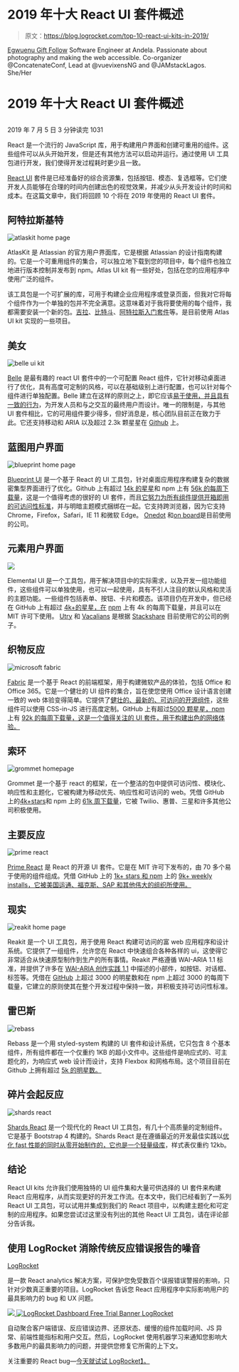 # 2019 年十大 React UI 套件概述

> 原文：<https://blog.logrocket.com/top-10-react-ui-kits-in-2019/>

[Egwuenu Gift Follow](https://blog.logrocket.com/author/egwuenugift/) Software Engineer at Andela. Passionate about photography and making the web accessible. Co-organizer @ConcatenateConf, Lead at @vuevixensNG and @JAMstackLagos. She/Her

# 2019 年十大 React UI 套件概述

## 

2019 年 7 月 5 日 3 分钟读完 1031

React 是一个流行的 JavaScript 库，用于构建用户界面和创建可重用的组件。这些组件可以从头开始开发，但是还有其他方法可以启动并运行。通过使用 UI 工具包进行开发，我们使得开发过程耗时更少且一致。

[React UI](https://blog.logrocket.com/improve-ux-in-react-apps-by-showing-skeleton-ui/) 套件是已经准备好的综合资源集，包括按钮、模态、复选框等。它们使开发人员能够在合理的时间内创建出色的视觉效果，并减少从头开发设计的时间和成本。在这篇文章中，我们将回顾 10 个将在 2019 年使用的 React UI 套件。

## 阿特拉斯基特

![atlaskit home page](img/e2140ee2de0e0c5281f1a2d2e1934538.png)

AtlasKit 是 Atlassian 的官方用户界面库，它是根据 Atlassian 的设计指南构建的。它是一个可重用组件的集合，可以独立地下载到您的项目中，每个组件也独立地进行版本控制并发布到 npm。Atlas UI kit 有一些好处，包括在您的应用程序中使用广泛的组件。

该工具包是一个可扩展的库，可用于构建企业应用程序或登录页面，但我对它将每个组件作为一个单独的包并不完全满意。这意味着对于我将要使用的每个组件，我都需要安装一个新的包。[吉拉](https://www.atlassian.com/software/jira)、[比特斗](https://www.atlassian.com/software/bitbucket)、[阿特拉斯入门套件](http://atlaskit-starter.surge.sh/)等。是目前使用 Atlas UI kit 实现的一些项目。

## 美女

![belle ui kit ](img/b0ea924c582b6b62062bf06f64f7c7b8.png)

[Belle](http://nikgraf.github.io/belle/#/?_k=by80vb) 是最有趣的 react UI 套件中的一个可配置 React 组件，它针对移动桌面进行了优化，具有高度可定制的风格，可以在基础级别上进行配置，也可以针对每个组件进行单独配置。Belle 建立在这样的原则之上，即它应该[易于使用，并且具有一致的行为](http://nikgraf.github.io/belle/#/philosophy?_k=3svxr5)，为开发人员和与之交互的最终用户而设计。唯一的限制是，与其他 UI 套件相比，它的可用组件要少得多，但好消息是，核心团队目前正在致力于此。它还支持移动和 ARIA 以及超过 2.3k 颗星星在 [Github](https://github.com/nikgraf/belle/) 上。

## 蓝图用户界面

![blueprint home page](img/f28aefb03931079901312bba27007d4c.png)

[Blueprint UI](https://blueprintjs.com/) 是一个基于 React 的 UI 工具包，针对桌面应用程序构建复杂的数据密集型界面进行了优化。Github 上有超过 [14k 的星星](https://github.com/palantir/blueprint)和 npm 上有 [56k 的每周下载量](https://www.npmjs.com/package/@blueprintjs/core)，这是一个值得考虑的很好的 UI 套件，而且[它努力为所有组件提供开箱即用的可访问性标准](https://medium.com/@jmtame/moving-to-react-blueprint-72bccee0a22c)，并与明暗主题模式捆绑在一起。它支持跨浏览器，因为它支持 Chrome，Firefox，Safari，IE 11 和微软 Edge。 [Onedot](https://www.onedot.com/) 和[on board](https://onvoard.com)是目前使用的公司。

## 元素用户界面

![](img/5ab417d45a10401e5b3364da963b6fb7.png)

Elemental UI 是一个工具包，用于解决项目中的实际需求，以及开发一组功能组件，这些组件可以单独使用，也可以一起使用，具有不引人注目的默认风格和灵活的主题功能。一些组件包括表单、按钮、卡片和模态。该项目仍在开发中，但已经在 GitHub 上有超过 [4k+的星星，在](https://github.com/elementalui/elemental) [npm](https://www.npmjs.com/package/elemental) 上有 4k 的每周下载量，并且可以在 MIT 许可下使用。 [Utry](http://utry.cn) 和 [Vacalians](https://www.vacalians.com) 是根据 [Stackshare](https://stackshare.io/elemental-ui) 目前使用它的公司的例子。

## 织物反应

![microsoft fabric](img/f443e115bc05ae7bd3b1a4e6ca2b80f9.png)

[Fabric](https://developer.microsoft.com/en-us/fabric#/) 是一个基于 React 的前端框架，用于构建微软产品的体验，包括 Office 和 Office 365。它是一个健壮的 UI 组件的集合，旨在使您使用 Office 设计语言创建一致的 web 体验变得简单。它提供了[健壮的、最新的、可访问的开源组件](https://developer.microsoft.com/en-us/fabric#/get-started)，这些组件可以使用 CSS-in-JS 进行高度定制。GitHub 上有超过[5000 颗星星，npm](https://github.com/OfficeDev/office-ui-fabric-react) 上有 [92k 的每周下载量，这是一个值得关注的 UI 套件，用于构建出色的网络体验。](https://www.npmjs.com/package/office-ui-fabric-react)

## 索环

![grommet homepage](img/2f6be5f50e2231c3720209a4808fbda8.png)

Grommet 是一个基于 react 的框架，在一个整洁的包中提供可访问性、模块化、响应性和主题化，它被构建为移动优先、响应性和可访问的 web。凭借 GitHub 上的[4k+stars](https://github.com/grommet/grommet)和 npm 上的 [61k 周下载量](https://www.npmjs.com/package/grommet)，它被 Twilio、惠普、三星和许多其他公司积极使用。

## 主要反应

![prime react](img/fe6dd9f4a5ed8d0bcf0ff9d8809c79d8.png)

[Prime React](https://www.primefaces.org/primereact/#/) 是 React 的开源 UI 套件。它是在 MIT 许可下发布的，由 70 多个易于使用的组件组成。凭借 GitHub 上的 [1k+ stars 和 npm](https://github.com/primefaces/primereact) 上的 [9k+ weekly installs，它被美国运通、福克斯、SAP 和其他伟大的组织所使用。](https://www.npmjs.com/package/primereact)

## 现实

![reakit home page](img/b764ccd4cff50a76964ab017bd5cf947.png)

Reakit 是一个 UI 工具包，用于使用 React 构建可访问的富 web 应用程序和设计系统。它提供了一组组件，允许您在 React 中快速组合各种各样的 ui，这使得它非常适合从快速原型制作到生产的所有事情。Reakit 严格遵循 WAI-ARIA 1.1 标准，并提供了许多在 [WAI-ARIA 创作实践 1.1](https://www.w3.org/TR/wai-aria-practices/) 中描述的小部件，如按钮、对话框、标签等。凭借在 [GitHub](https://github.com/reakit/reakit) 上超过 3000 的明星数和在 npm 上超过 3000 的每周下载量，它建立的原则使其在整个开发过程中保持一致，并积极支持可访问性标准。

## 雷巴斯

![rebass](img/8d5964758186b92a02b970db998e75a9.png)

Rebass 是一个用 styled-system 构建的 UI 套件和设计系统，它只包含 8 个基本组件，所有组件都在一个仅重约 1KB 的超小文件中。这些组件是响应式的、可主题化的，为响应式 web 设计而设计，支持 Flexbox 和网格布局。这个项目目前在 Github 上拥有超过 [5k 的明星数。](https://github.com/rebassjs/rebass)

## 碎片会起反应

![shards react](img/0a8184a776ff8244ec1800d4fa16b823.png)

[Shards React](https://designrevision.com/downloads/shards-react/) 是一个现代化的 React UI 工具包，有几十个高质量的定制组件。它是基于 Bootstrap 4 构建的。Shards React 是在遵循最近的开发最佳实践以[优化 fast 性能的同时从零开始制作的，它也是一个轻量级库](https://designrevision.com/downloads/shards-react/)，样式表仅重约 12kb。

## 结论

React UI kits 允许我们使用独特的 UI 组件集和大量可供选择的 UI 套件来构建 React 应用程序，从而实现更好的开发工作流。在本文中，我们已经看到了一系列 React UI 工具包，可以试用并集成到我们的 React 项目中，以构建主题化和可定制的应用程序。如果您尝试过这里没有列出的其他 React UI 工具包，请在评论部分告诉我。

## 使用 LogRocket 消除传统反应错误报告的噪音

[LogRocket](https://lp.logrocket.com/blg/react-signup-issue-free)

是一款 React analytics 解决方案，可保护您免受数百个误报错误警报的影响，只针对少数真正重要的项目。LogRocket 告诉您 React 应用程序中实际影响用户的最具影响力的 bug 和 UX 问题。

[![](img/f300c244a1a1cf916df8b4cb02bec6c6.png) ](https://lp.logrocket.com/blg/react-signup-general) [ ![LogRocket Dashboard Free Trial Banner](img/d6f5a5dd739296c1dd7aab3d5e77eeb9.png) ](https://lp.logrocket.com/blg/react-signup-general) [LogRocket](https://lp.logrocket.com/blg/react-signup-issue-free)

自动聚合客户端错误、反应错误边界、还原状态、缓慢的组件加载时间、JS 异常、前端性能指标和用户交互。然后，LogRocket 使用机器学习来通知您影响大多数用户的最具影响力的问题，并提供您修复它所需的上下文。

关注重要的 React bug—[今天就试试 LogRocket】。](https://lp.logrocket.com/blg/react-signup-issue-free)
